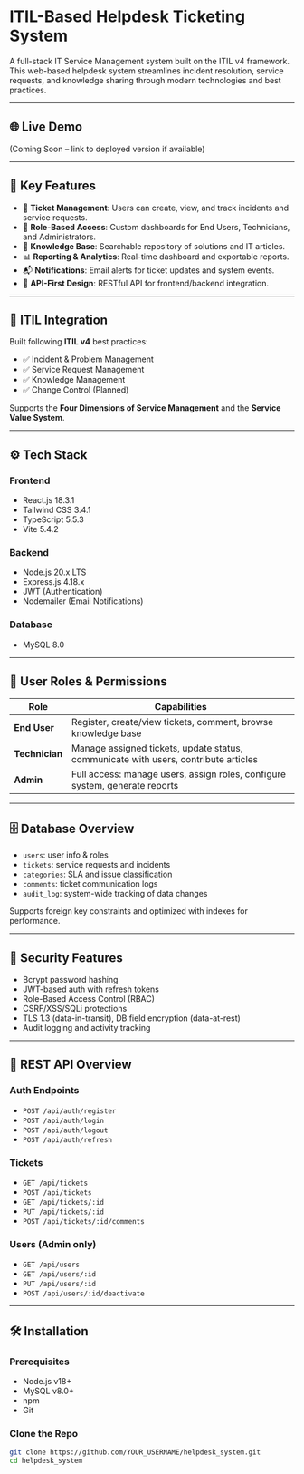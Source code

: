 # ITIL-Based Helpdesk Ticketing System

A full-stack IT Service Management system built on the ITIL v4 framework. This web-based helpdesk system streamlines incident resolution, service requests, and knowledge sharing through modern technologies and best practices.

---

## 🌐 Live Demo

(Coming Soon – link to deployed version if available)

---

## 🎯 Key Features

- 🎫 **Ticket Management**: Users can create, view, and track incidents and service requests.
- 🔐 **Role-Based Access**: Custom dashboards for End Users, Technicians, and Administrators.
- 🧠 **Knowledge Base**: Searchable repository of solutions and IT articles.
- 📊 **Reporting & Analytics**: Real-time dashboard and exportable reports.
- 📬 **Notifications**: Email alerts for ticket updates and system events.
- 🔗 **API-First Design**: RESTful API for frontend/backend integration.

---

## 📌 ITIL Integration

Built following **ITIL v4** best practices:
- ✅ Incident & Problem Management
- ✅ Service Request Management
- ✅ Knowledge Management
- ✅ Change Control (Planned)

Supports the **Four Dimensions of Service Management** and the **Service Value System**.

---

## ⚙️ Tech Stack

### Frontend
- React.js 18.3.1
- Tailwind CSS 3.4.1
- TypeScript 5.5.3
- Vite 5.4.2

### Backend
- Node.js 20.x LTS
- Express.js 4.18.x
- JWT (Authentication)
- Nodemailer (Email Notifications)

### Database
- MySQL 8.0

---

## 👥 User Roles & Permissions

| Role        | Capabilities                                                                 |
|-------------|-------------------------------------------------------------------------------|
| **End User**   | Register, create/view tickets, comment, browse knowledge base              |
| **Technician** | Manage assigned tickets, update status, communicate with users, contribute articles |
| **Admin**      | Full access: manage users, assign roles, configure system, generate reports |

---

## 🗄️ Database Overview

- `users`: user info & roles
- `tickets`: service requests and incidents
- `categories`: SLA and issue classification
- `comments`: ticket communication logs
- `audit_log`: system-wide tracking of data changes

Supports foreign key constraints and optimized with indexes for performance.

---

## 🔐 Security Features

- Bcrypt password hashing
- JWT-based auth with refresh tokens
- Role-Based Access Control (RBAC)
- CSRF/XSS/SQLi protections
- TLS 1.3 (data-in-transit), DB field encryption (data-at-rest)
- Audit logging and activity tracking

---

## 📡 REST API Overview

### Auth Endpoints
- `POST /api/auth/register`
- `POST /api/auth/login`
- `POST /api/auth/logout`
- `POST /api/auth/refresh`

### Tickets
- `GET /api/tickets`
- `POST /api/tickets`
- `GET /api/tickets/:id`
- `PUT /api/tickets/:id`
- `POST /api/tickets/:id/comments`

### Users (Admin only)
- `GET /api/users`
- `GET /api/users/:id`
- `PUT /api/users/:id`
- `POST /api/users/:id/deactivate`

---

## 🛠️ Installation

### Prerequisites
- Node.js v18+
- MySQL v8.0+
- npm
- Git

### Clone the Repo
```bash
git clone https://github.com/YOUR_USERNAME/helpdesk_system.git
cd helpdesk_system

